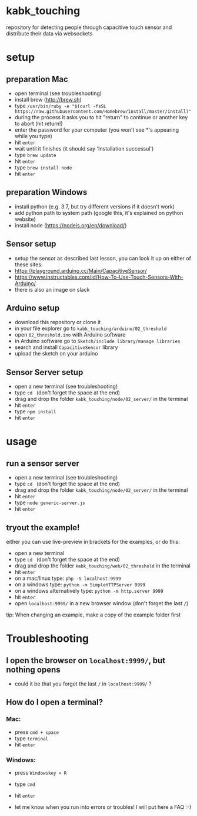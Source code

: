 # kabk_touching
repository for detecting people through capacitive touch sensor and distribute their data via websockets

# setup

## preparation Mac
- open terminal (see troubleshooting)
- install brew (http://brew.sh)
- type `/usr/bin/ruby -e "$(curl -fsSL https://raw.githubusercontent.com/Homebrew/install/master/install)"`
- during the process it asks you to hit "return" to continue or another key to abort (hit return!)
- enter the password for your computer (you won't see *'s appearing while you type)
- hit `enter`
- wait until it finishes (it should say 'Installation successul')
- type `brew update`
- hit `enter`
- type `brew install node`
- hit `enter`

## preparation Windows
- install python (e.g. 3.7, but try different versions if it doesn't work)
- add python path to system path (google this, it's explained on python website)
- install node (https://nodejs.org/en/download/)

## Sensor setup
- setup the sensor as described last lesson, you can look it up on either of these sites:
- https://playground.arduino.cc/Main/CapacitiveSensor/
- https://www.instructables.com/id/How-To-Use-Touch-Sensors-With-Arduino/
- there is also an image on slack

## Arduino setup
- download this repository or clone it
- in your file explorer go to `kabk_touching/arduino/02_threshold`
- open `02_threshold.ino` with Arduino software
- in Arduino software go to `Sketch/include library/manage libraries`
- search and install `CapacitiveSensor` library
- upload the sketch on your arduino

## Sensor Server setup
- open a new terminal (see troubleshooting)
- type `cd ` (don't forget the space at the end)
- drag and drop the folder `kabk_touching/node/02_server/` in the terminal
- hit `enter`
- type `npm install`
- hit `enter`

# usage

## run a sensor server
- open a new terminal (see troubleshooting)
- type `cd ` (don't forget the space at the end)
- drag and drop the folder `kabk_touching/node/02_server/` in the terminal
- hit `enter`
- type `node generic-server.js`
- hit `enter`

## tryout the example!

either you can use live-preview in brackets for the examples, or do this:

- open a new terminal
- type `cd ` (don't forget the space at the end)
- drag and drop the folder `kabk_touching/web/02_threshold` in the terminal
- hit `enter`
- on a mac/linux type: `php -S localhost:9999`
- on a windows type: `python -m SimpleHTTPServer 9999`
- on a windows alternatively type: `python -m http.server 9999`
- hit `enter`
- open `localhost:9999/` in a new browser window (don't forget the last `/`)


tip: When changing an example, make a copy of the example folder first


# Troubleshooting
## I open the browser on `localhost:9999/`, but nothing opens
- could it be that you forget the last `/` in `localhost:9999/` ?

## How do I open a terminal?
### Mac:
- press `cmd + space`
- type `terminal`
- hit `enter`
### Windows:
- press `Windowskey + R`
- type `cmd`
- hit `enter`

- let me know when you run into errors or troubles! I will put here a FAQ :-)
